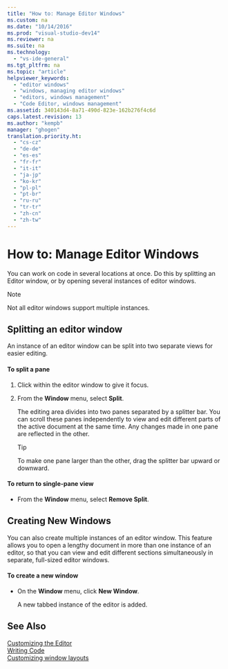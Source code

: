 ```yaml
---
title: "How to: Manage Editor Windows"
ms.custom: na
ms.date: "10/14/2016"
ms.prod: "visual-studio-dev14"
ms.reviewer: na
ms.suite: na
ms.technology: 
  - "vs-ide-general"
ms.tgt_pltfrm: na
ms.topic: "article"
helpviewer_keywords: 
  - "editor windows"
  - "windows, managing editor windows"
  - "editors, windows management"
  - "Code Editor, windows management"
ms.assetid: 340143d4-8a71-490d-823e-162b276f4c6d
caps.latest.revision: 13
ms.author: "kempb"
manager: "ghogen"
translation.priority.ht: 
  - "cs-cz"
  - "de-de"
  - "es-es"
  - "fr-fr"
  - "it-it"
  - "ja-jp"
  - "ko-kr"
  - "pl-pl"
  - "pt-br"
  - "ru-ru"
  - "tr-tr"
  - "zh-cn"
  - "zh-tw"
---
```

# How to: Manage Editor Windows
You can work on code in several locations at once. Do this by splitting an Editor window, or by opening several instances of editor windows.  
  
> [!NOTE]
>  Not all editor windows support multiple instances.  
  
## Splitting an editor window  
 An instance of an editor window can be split into two separate views for easier editing.  
  
#### To split a pane  
  
1.  Click within the editor window to give it focus.  
  
2.  From the **Window** menu, select **Split**.  
  
     The editing area divides into two panes separated by a splitter bar. You can scroll these panes independently to view and edit different parts of the active document at the same time. Any changes made in one pane are reflected in the other.  
  
    > [!TIP]
    >  To make one pane larger than the other, drag the splitter bar upward or downward.  
  
#### To return to single-pane view  
  
-   From the **Window** menu, select **Remove Split**.  
  
## Creating New Windows  
 You can also create multiple instances of an editor window. This feature allows you to open a lengthy document in more than one instance of an editor, so that you can view and edit different sections simultaneously in separate, full-sized editor windows.  
  
#### To create a new window  
  
-   On the **Window** menu, click **New Window**.  
  
     A new tabbed instance of the editor is added.  
  
## See Also  
 [Customizing the Editor](../ide/customizing-the-editor.md)   
 [Writing Code](../ide/writing-code-in-the-code-and-text-editor.md)   
 [Customizing window layouts](../ide/customizing-window-layouts-in-visual-studio.md)